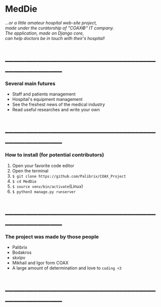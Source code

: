 <h1>MedDie</h1>
<h6>...or a little amateur hospital web-site project,</br>
made under the curatorship of "COAX©" IT company.</br>
The application, made on Django core,</br>
can help doctors be in touch with their's hospital!</h6>
<h1>___________________________________________________</h1>
<h3>Several main futures</h3>
<ul>
  <li>Staff and patients management</li>
  <li>Hospital's equipment management</li>
  <li>See the freshest news of the medical industry</li>
  <li>Read useful researches and write your own</li>
</ul>
<h1>___________________________________________________</h1>
<h3>How to install (for potential contributors)</h3>
<ol>
  <li>Open your favorite code editor</li>
  <li>Open the terminal</li>
  <li><code>$ git clone https://github.com/Palibrix/COAX_Project</code></li>
  <li><code>$ cd MedDie</code></li>
  <li><code>$ source venv/bin/activate</code>(Linux)</li>
  <li><code>$ python3 manage.py runserver</code></li>
</ol>
<h1>___________________________________________________</h1>
<h3>The project was made by those people</h3>
<ul>
  <li>Palibrix</li>
  <li>Bodakros</li>
  <li>skxlpv</li>
  <li>Mikhail and Igor form COAX</li>
  <li>A large amount of determination and love to <code>coding <3</code></li>
</ul>
<h1>___________________________________________________</h1>
